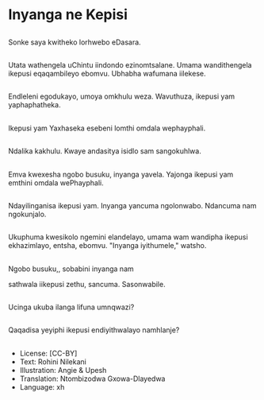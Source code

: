 # Inyanga ne Kepisi

##
Sonke saya kwitheko lorhwebo eDasara.

##
Utata wathengela uChintu iindondo ezinomtsalane.
Umama wandithengela ikepusi eqaqambileyo ebomvu.
Ubhabha wafumana iilekese.

##
Endleleni egodukayo, umoya omkhulu weza.
Wavuthuza, ikepusi yam yaphaphatheka.

##
Ikepusi yam Yaxhaseka esebeni lomthi omdala wephayphali.

##
Ndalika kakhulu.
Kwaye andasitya isidlo sam sangokuhlwa.

##
Emva kwexesha ngobo busuku, inyanga yavela.
Yajonga ikepusi yam emthini omdala wePhayphali.

##
Ndayilinganisa ikepusi yam.
Inyanga yancuma ngolonwabo.
Ndancuma nam ngokunjalo.

##
Ukuphuma kwesikolo ngemini elandelayo, umama wam wandipha ikepusi ekhazimlayo, entsha, ebomvu.
"Inyanga iyithumele," watsho.

##
Ngobo busuku,, sobabini inyanga nam

sathwala iikepusi zethu, sancuma.
Sasonwabile.

##
Ucinga ukuba ilanga lifuna umnqwazi?

##
Qaqadisa yeyiphi ikepusi endiyithwalayo namhlanje?

##
* License: [CC-BY]
* Text: Rohini Nilekani
* Illustration: Angie & Upesh
* Translation: Ntombizodwa Gxowa-Dlayedwa
* Language: xh
